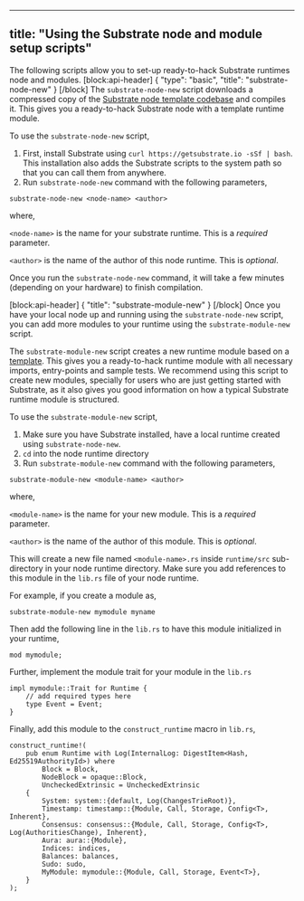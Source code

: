 <!--
Copyright 2019 Parity Technologies

Licensed under the Apache License, Version 2.0 (the "License");
you may not use this file except in compliance with the License.
You may obtain a copy of the License at

    http://www.apache.org/licenses/LICENSE-2.0

Unless required by applicable law or agreed to in writing, software
distributed under the License is distributed on an "AS IS" BASIS,
WITHOUT WARRANTIES OR CONDITIONS OF ANY KIND, either express or implied.
See the License for the specific language governing permissions and
limitations under the License.
-->

---
title: "Using the Substrate node and module setup scripts"
---
The following scripts allow you to set-up ready-to-hack Substrate runtimes node and modules.
[block:api-header]
{
  "type": "basic",
  "title": "substrate-node-new"
}
[/block]
The `substrate-node-new` script downloads a compressed copy of the [Substrate node template codebase](https://github.com/paritytech/substrate/tree/master/node-template) and compiles it. This gives you a ready-to-hack Substrate node with a template runtime module.

To use the `substrate-node-new` script, 

1. First, install Substrate using `curl https://getsubstrate.io -sSf | bash`. This installation also adds the Substrate scripts to the system path so that you can call them from anywhere.
1. Run `substrate-node-new` command with the following parameters,

```
substrate-node-new <node-name> <author>
```

where,

`<node-name>` is the name for your substrate runtime. This is a _required_ parameter.

`<author>` is the name of the author of this node runtime. This is _optional_.

Once you run the `substrate-node-new` command, it will take a few minutes (depending on your hardware) to finish compilation.


[block:api-header]
{
  "title": "substrate-module-new"
}
[/block]
Once you have your local node up and running using the `substrate-node-new` script, you can add more modules to your runtime using the `substrate-module-new` script.

The `substrate-module-new` script creates a new runtime module based on a [template](https://github.com/paritytech/substrate/blob/master/node-template/runtime/src/template.rs). This gives you a ready-to-hack runtime module with all necessary imports, entry-points and sample tests. We recommend using this script to create new modules, specially for users who are just getting started with Substrate, as it also gives you good information on how a typical Substrate runtime module is structured.

To use the `substrate-module-new` script,

1. Make sure you have Substrate installed, have a local runtime created using `substrate-node-new`.
1. `cd` into the node runtime directory
1. Run `substrate-module-new` command with the following parameters,

```
substrate-module-new <module-name> <author>
```

where,

`<module-name>` is the name for your new module. This is a _required_ parameter.

`<author>` is the name of the author of this module. This is _optional_.

This will create a new file named `<module-name>.rs` inside `runtime/src` sub-directory in your node runtime directory. Make sure you add references to this module in the `lib.rs` file of your node runtime.

For example, if you create a module as,

```
substrate-module-new mymodule myname
```

Then add the following line in the `lib.rs` to have this module initialized in your runtime,

```
mod mymodule;
```

Further, implement the module trait for your module in the `lib.rs`

```
impl mymodule::Trait for Runtime { 
    // add required types here
    type Event = Event;
}
```

Finally, add this module to the `construct_runtime` macro in `lib.rs`,

```
construct_runtime!(
	pub enum Runtime with Log(InternalLog: DigestItem<Hash, Ed25519AuthorityId>) where
		Block = Block,
		NodeBlock = opaque::Block,
		UncheckedExtrinsic = UncheckedExtrinsic
	{
		System: system::{default, Log(ChangesTrieRoot)},
		Timestamp: timestamp::{Module, Call, Storage, Config<T>, Inherent},
		Consensus: consensus::{Module, Call, Storage, Config<T>, Log(AuthoritiesChange), Inherent},
		Aura: aura::{Module},
		Indices: indices,
		Balances: balances,
		Sudo: sudo,
		MyModule: mymodule::{Module, Call, Storage, Event<T>},
	}
);
```